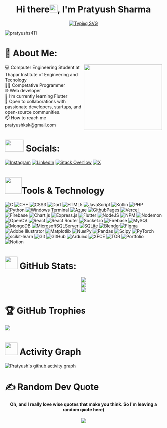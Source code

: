 <h1 align="center"> Hi there<img src="https://raw.githubusercontent.com/MartinHeinz/MartinHeinz/master/wave.gif" width="25px">, I'm Pratyush Sharma </h1>

<div align="center">

[![Typing SVG](https://readme-typing-svg.herokuapp.com?&color=2484FF&size=32&lines=Computer+Engineering+student💻;Innovative+Thinker⭐;Lover+Of+Coding+Problems🎯;Constantly+Learning⚡;&font=Pacifico&center=true&height=50&width=600&vCenter=true)](https://github.com/Pratyushs411)

</div>

<p align="left"> <img src="https://komarev.com/ghpvc/?username=pratyushs411&label=Profile%20views&color=0e75b6&style=flat" alt="pratyushs411" /> </p>

# 💫 About Me:
<img src="https://user-images.githubusercontent.com/74038190/219923809-b86dc415-a0c2-4a38-bc88-ad6cf06395a8.gif" min-width="200px" max-width="200px" height = "210px" width="250px" align="right"> 
💻 Computer Engineering Student at Thapar Institute of Engineering and Tecnology<br>
👨‍💻 Competative Programmer<br>
🌐 Web developer<br>
🌱 I’m currently learning Flutter<br>
🤝 Open to collaborations with passionate developers, startups, and open-source communities.<br>
📫 How to reach me pratyushksk@gmail.com

#  <img src='https://raw.githubusercontent.com/ShahriarShafin/ShahriarShafin/main/Assets/handshake.gif' width="60px" height="38"> Socials:
[![Instagram](https://img.shields.io/badge/Instagram-%23E4405F.svg?logo=Instagram&logoColor=white)](https://instagram.com/pratyush_s411) 
[![LinkedIn](https://img.shields.io/badge/LinkedIn-%230077B5.svg?logo=linkedin&logoColor=white)](https://linkedin.com/in/pratyush-sharma-121a79254) 
[![Stack Overflow](https://img.shields.io/badge/-Stackoverflow-FE7A16?logo=stack-overflow&logoColor=white)](https://stackoverflow.com/users/25677826) 
[![X](https://img.shields.io/badge/X-black.svg?logo=X&logoColor=white)](https://x.com/pratyushs411) 

# <img src="https://media.tenor.com/Pnb_hVWq2sgAAAAj/on-process-dig.gif" width="53" height="53"/>Tools & Technology
![C](https://img.shields.io/badge/c-%2300599C.svg?style=for-the-badge&logo=c&logoColor=white) ![C++](https://img.shields.io/badge/c++-%2300599C.svg?style=for-the-badge&logo=c%2B%2B&logoColor=white) ![CSS3](https://img.shields.io/badge/css3-%231572B6.svg?style=for-the-badge&logo=css3&logoColor=white) ![Dart](https://img.shields.io/badge/dart-%230175C2.svg?style=for-the-badge&logo=dart&logoColor=white) ![HTML5](https://img.shields.io/badge/html5-%23E34F26.svg?style=for-the-badge&logo=html5&logoColor=white) ![JavaScript](https://img.shields.io/badge/javascript-%23323330.svg?style=for-the-badge&logo=javascript&logoColor=%23F7DF1E) ![Kotlin](https://img.shields.io/badge/kotlin-%237F52FF.svg?style=for-the-badge&logo=kotlin&logoColor=white) ![PHP](https://img.shields.io/badge/php-%23777BB4.svg?style=for-the-badge&logo=php&logoColor=white) ![Python](https://img.shields.io/badge/python-3670A0?style=for-the-badge&logo=python&logoColor=ffdd54) ![Windows Terminal](https://img.shields.io/badge/Windows%20Terminal-%234D4D4D.svg?style=for-the-badge&logo=windows-terminal&logoColor=white) ![Azure](https://img.shields.io/badge/azure-%230072C6.svg?style=for-the-badge&logo=microsoftazure&logoColor=white) ![GithubPages](https://img.shields.io/badge/github%20pages-121013?style=for-the-badge&logo=github&logoColor=white) ![Vercel](https://img.shields.io/badge/vercel-%23000000.svg?style=for-the-badge&logo=vercel&logoColor=white) ![Firebase](https://img.shields.io/badge/firebase-%23039BE5.svg?style=for-the-badge&logo=firebase) ![Chart.js](https://img.shields.io/badge/chart.js-F5788D.svg?style=for-the-badge&logo=chart.js&logoColor=white) ![Express.js](https://img.shields.io/badge/express.js-%23404d59.svg?style=for-the-badge&logo=express&logoColor=%2361DAFB) ![Flutter](https://img.shields.io/badge/Flutter-%2302569B.svg?style=for-the-badge&logo=Flutter&logoColor=white) ![NodeJS](https://img.shields.io/badge/node.js-6DA55F?style=for-the-badge&logo=node.js&logoColor=white) ![NPM](https://img.shields.io/badge/NPM-%23CB3837.svg?style=for-the-badge&logo=npm&logoColor=white) ![Nodemon](https://img.shields.io/badge/NODEMON-%23323330.svg?style=for-the-badge&logo=nodemon&logoColor=%BBDEAD) ![OpenCV](https://img.shields.io/badge/opencv-%23white.svg?style=for-the-badge&logo=opencv&logoColor=white) ![React](https://img.shields.io/badge/react-%2320232a.svg?style=for-the-badge&logo=react&logoColor=%2361DAFB) ![React Router](https://img.shields.io/badge/React_Router-CA4245?style=for-the-badge&logo=react-router&logoColor=white) ![Socket.io](https://img.shields.io/badge/Socket.io-black?style=for-the-badge&logo=socket.io&badgeColor=010101) ![Firebase](https://img.shields.io/badge/firebase-a08021?style=for-the-badge&logo=firebase&logoColor=ffcd34) ![MySQL](https://img.shields.io/badge/mysql-4479A1.svg?style=for-the-badge&logo=mysql&logoColor=white) ![MongoDB](https://img.shields.io/badge/MongoDB-%234ea94b.svg?style=for-the-badge&logo=mongodb&logoColor=white) ![MicrosoftSQLServer](https://img.shields.io/badge/Microsoft%20SQL%20Server-CC2927?style=for-the-badge&logo=microsoft%20sql%20server&logoColor=white) ![SQLite](https://img.shields.io/badge/sqlite-%2307405e.svg?style=for-the-badge&logo=sqlite&logoColor=white) ![Blender](https://img.shields.io/badge/blender-%23F5792A.svg?style=for-the-badge&logo=blender&logoColor=white)![Figma](https://img.shields.io/badge/figma-%23F24E1E.svg?style=for-the-badge&logo=figma&logoColor=white) ![Adobe Illustrator](https://img.shields.io/badge/adobe%20illustrator-%23FF9A00.svg?style=for-the-badge&logo=adobe%20illustrator&logoColor=white) ![Matplotlib](https://img.shields.io/badge/Matplotlib-%23ffffff.svg?style=for-the-badge&logo=Matplotlib&logoColor=black) ![NumPy](https://img.shields.io/badge/numpy-%23013243.svg?style=for-the-badge&logo=numpy&logoColor=white) ![Pandas](https://img.shields.io/badge/pandas-%23150458.svg?style=for-the-badge&logo=pandas&logoColor=white) ![Scipy](https://img.shields.io/badge/SciPy-%230C55A5.svg?style=for-the-badge&logo=scipy&logoColor=%white) ![PyTorch](https://img.shields.io/badge/PyTorch-%23EE4C2C.svg?style=for-the-badge&logo=PyTorch&logoColor=white) ![scikit-learn](https://img.shields.io/badge/scikit--learn-%23F7931E.svg?style=for-the-badge&logo=scikit-learn&logoColor=white) ![Git](https://img.shields.io/badge/git-%23F05033.svg?style=for-the-badge&logo=git&logoColor=white) ![GitHub](https://img.shields.io/badge/github-%23121011.svg?style=for-the-badge&logo=github&logoColor=white) ![Arduino](https://img.shields.io/badge/-Arduino-00979D?style=for-the-badge&logo=Arduino&logoColor=white) ![XFCE](https://img.shields.io/badge/XFCE-%232284F2.svg?style=for-the-badge&logo=xfce&logoColor=white) ![TOR](https://img.shields.io/badge/tor-%237E4798.svg?style=for-the-badge&logo=tor-project&logoColor=white) ![Portfolio](https://img.shields.io/badge/Portfolio-%23000000.svg?style=for-the-badge&logo=firefox&logoColor=#FF7139) ![Notion](https://img.shields.io/badge/Notion-%23000000.svg?style=for-the-badge&logo=notion&logoColor=white)

<h1><img src="https://media.giphy.com/media/cj87CxfRtrUifF3Ryk/giphy.gif" width="40"> GitHub Stats:</h1>

<div align="center">
    <img src="https://github-readme-stats.vercel.app/api?username=Pratyushs411&theme=dark&hide_border=true&include_all_commits=false&count_private=false" /><br/>
    <img src="https://github-readme-streak-stats.herokuapp.com/?user=Pratyushs411&theme=dark&hide_border=true" /><br/>
    <img src="https://github-readme-stats.vercel.app/api/top-langs/?username=Pratyushs411&theme=dark&hide_border=true&include_all_commits=true&count_private=true&layout=compact" />
</div>

# 🏆 GitHub Trophies
<img src="https://github-profile-trophy.vercel.app/?username=Pratyushs411">

# <img src="https://user-images.githubusercontent.com/74038190/216122049-276bc7a5-c760-4849-805a-995d8fa6ea13.png" width="40" height="40"/> Activity Graph
[![Pratyush's github activity graph](https://github-readme-activity-graph.vercel.app/graph?username=Pratyushs411&theme=high-contrast)](https://github.com/ashutosh00710/github-readme-activity-graph)

# ✍️ Random Dev Quote
<div align="center">

#### Oh, and I really love wise quotes that make you think. So I'm leaving a random quote here)

![](https://quotes-github-readme.vercel.app/api?theme=algolia&type=horizontal)

</div>
